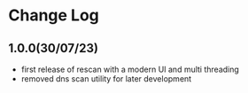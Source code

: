 Change Log
==========


1.0.0(30/07/23)
---------------
- first release of rescan with a modern UI and multi threading
- removed dns scan utility for later development
